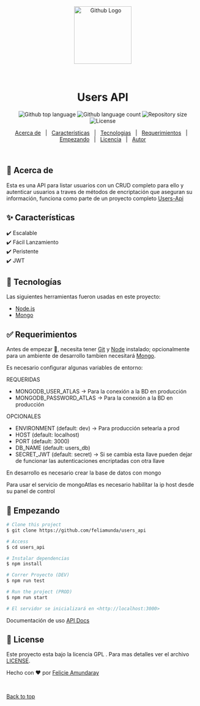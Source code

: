 <div align="center" id="top"> 
  <img src="https://i.ibb.co/b5z1mtk/pngegg.png" width=150px alt="Github Logo" />

  &#xa0;

</div>

<h1 align="center">Users API</h1>

<p align="center">
  <img alt="Github top language" src="https://img.shields.io/github/languages/top/feliamunda/users_api?color=56BEB8">

  <img alt="Github language count" src="https://img.shields.io/github/languages/count/feliamunda/users_api?color=56BEB8">

  <img alt="Repository size" src="https://img.shields.io/github/repo-size/feliamunda/users_api?color=56BEB8">

  <img alt="License" src="https://img.shields.io/github/license/feliamunda/users_api?color=56BEB8">

</p>

<p align="center">
  <a href="#dart-about">Acerca de</a> &#xa0; | &#xa0; 
  <a href="#sparkles-features">Características</a> &#xa0; | &#xa0;
  <a href="#rocket-technologies">Tecnologias</a> &#xa0; | &#xa0;
  <a href="#white_check_mark-requirements">Requerimientos</a> &#xa0; | &#xa0;
  <a href="#checkered_flag-starting">Empezando</a> &#xa0; | &#xa0;
  <a href="#memo-license">Licencia</a> &#xa0; | &#xa0;
  <a href="https://github.com/feliamunda" target="_blank">Autor</a>
</p>

<br>

## :dart: Acerca de ##

Esta es una API para listar usuarios con un CRUD completo para ello y autenticar usuarios a traves de métodos de encriptación que aseguran su información, funciona como parte de un proyecto completo [Users-Api](https://github.com/feliamunda/users_app)

## :sparkles: Características ##

:heavy_check_mark: Escalable\
:heavy_check_mark: Fácil Lanzamiento\
:heavy_check_mark: Peristente\
:heavy_check_mark: JWT

## :rocket: Tecnologías ##

Las siguientes herramientas fueron usadas en este proyecto:

- [Node.js](https://nodejs.org/)
- [Mongo](https://www.mongodb.com/)

## :white_check_mark: Requerimientos ##

Antes de empezar :checkered_flag:, necesita tener [Git](https://git-scm.com) y [Node](https://nodejs.org/en/) instalado; opcionalmente para un ambiente de desarrollo tambien necesitará [Mongo](https://www.mongodb.com/).

Es necesario configurar algunas variables de entorno:

REQUERIDAS
- MONGODB_USER_ATLAS -> Para la conexión a la BD en producción
- MONGODB_PASSWORD_ATLAS -> Para la conexión a la BD en producción

OPCIONALES
- ENVIRONMENT (default: dev) -> Para producción setearla a prod
- HOST (default: localhost)
- PORT (default: 3000)
- DB_NAME (default: users_db)
- SECRET_JWT (default: secret) -> Si se cambia esta llave pueden dejar de funcionar las autenticaciones encriptadas con otra llave

En desarrollo es necesario crear la base de datos con mongo 

Para usar el servicio de mongoAtlas es necesario habilitar la ip host desde su panel de control

## :checkered_flag: Empezando ##

```bash
# Clone this project
$ git clone https://github.com/feliamunda/users_api

# Access
$ cd users_api

# Instalar dependencias
$ npm install

# Correr Proyecto (DEV)
$ npm run test

# Run the project (PROD)
$ npm run start

# El servidor se inicializará en <http://localhost:3000>
```

Documentación de uso [API Docs](https://documenter.getpostman.com/view/7918914/TzCMeoep)

## :memo: License ##

Este proyecto esta bajo la licencia GPL . Para mas detalles ver el archivo [LICENSE](LICENSE.md).


Hecho con :heart: por <a href="https://github.com/feliamunda" target="_blank">Felicie Amundaray</a>

&#xa0;

<a href="#top">Back to top</a>
